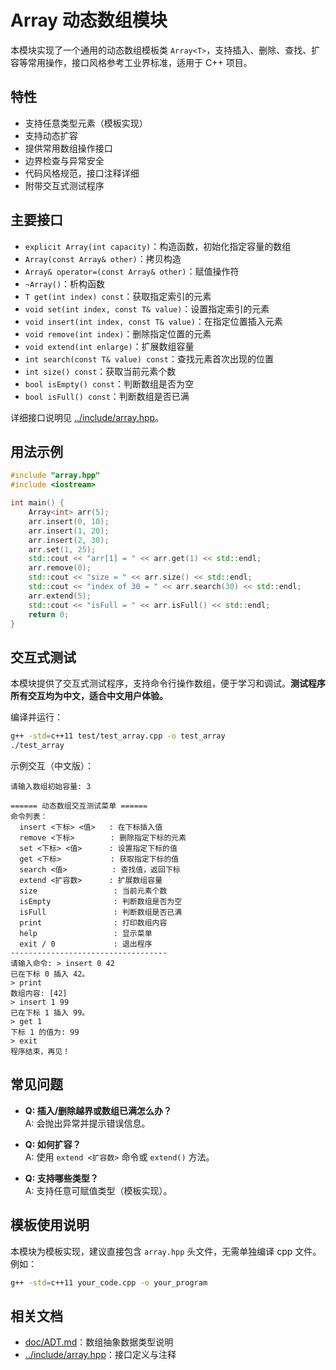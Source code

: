 # Array 动态数组模块

本模块实现了一个通用的动态数组模板类 `Array<T>`，支持插入、删除、查找、扩容等常用操作，接口风格参考工业界标准，适用于 C++ 项目。

## 特性

- 支持任意类型元素（模板实现）
- 支持动态扩容
- 提供常用数组操作接口
- 边界检查与异常安全
- 代码风格规范，接口注释详细
- 附带交互式测试程序

## 主要接口

- `explicit Array(int capacity)`：构造函数，初始化指定容量的数组
- `Array(const Array& other)`：拷贝构造
- `Array& operator=(const Array& other)`：赋值操作符
- `~Array()`：析构函数
- `T get(int index) const`：获取指定索引的元素
- `void set(int index, const T& value)`：设置指定索引的元素
- `void insert(int index, const T& value)`：在指定位置插入元素
- `void remove(int index)`：删除指定位置的元素
- `void extend(int enlarge)`：扩展数组容量
- `int search(const T& value) const`：查找元素首次出现的位置
- `int size() const`：获取当前元素个数
- `bool isEmpty() const`：判断数组是否为空
- `bool isFull() const`：判断数组是否已满

详细接口说明见 [../include/array.hpp](../include/array.hpp)。

## 用法示例

```cpp
#include "array.hpp"
#include <iostream>

int main() {
    Array<int> arr(5);
    arr.insert(0, 10);
    arr.insert(1, 20);
    arr.insert(2, 30);
    arr.set(1, 25);
    std::cout << "arr[1] = " << arr.get(1) << std::endl;
    arr.remove(0);
    std::cout << "size = " << arr.size() << std::endl;
    std::cout << "index of 30 = " << arr.search(30) << std::endl;
    arr.extend(5);
    std::cout << "isFull = " << arr.isFull() << std::endl;
    return 0;
}
```

## 交互式测试

本模块提供了交互式测试程序，支持命令行操作数组，便于学习和调试。**测试程序所有交互均为中文，适合中文用户体验。**

编译并运行：

```bash
g++ -std=c++11 test/test_array.cpp -o test_array
./test_array
```

示例交互（中文版）：

```
请输入数组初始容量: 3

====== 动态数组交互测试菜单 ======
命令列表：
  insert <下标> <值>   : 在下标插入值
  remove <下标>        : 删除指定下标的元素
  set <下标> <值>      : 设置指定下标的值
  get <下标>           : 获取指定下标的值
  search <值>          : 查找值，返回下标
  extend <扩容数>      : 扩展数组容量
  size                 : 当前元素个数
  isEmpty              : 判断数组是否为空
  isFull               : 判断数组是否已满
  print                : 打印数组内容
  help                 : 显示菜单
  exit / 0             : 退出程序
-----------------------------------
请输入命令: > insert 0 42
已在下标 0 插入 42。
> print
数组内容: [42]
> insert 1 99
已在下标 1 插入 99。
> get 1
下标 1 的值为: 99
> exit
程序结束，再见！
```

## 常见问题

- **Q: 插入/删除越界或数组已满怎么办？**  
  A: 会抛出异常并提示错误信息。

- **Q: 如何扩容？**  
  A: 使用 `extend <扩容数>` 命令或 `extend()` 方法。

- **Q: 支持哪些类型？**  
  A: 支持任意可赋值类型（模板实现）。

## 模板使用说明

本模块为模板实现，建议直接包含 `array.hpp` 头文件，无需单独编译 cpp 文件。例如：

```bash
g++ -std=c++11 your_code.cpp -o your_program
```

## 相关文档

- [doc/ADT.md](doc/ADT.md)：数组抽象数据类型说明
- [../include/array.hpp](../include/array.hpp)：接口定义与注释

